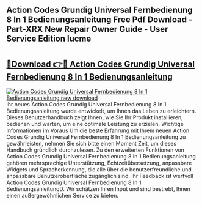## Action Codes Grundig Universal Fernbedienung 8 In 1 Bedienungsanleitung Free Pdf Download - Part-XRX New Repair Owner Guide - User Service Edition lucme

# <h2><a href="http://df50tm0.blite.top/?on=Action+Codes+Grundig+Universal+Fernbedienung+8+In+1+Bedienungsanleitung">🔗Download 👉🔴 Action Codes Grundig Universal Fernbedienung 8 In 1 Bedienungsanleitung</a></h2>

[![Action Codes Grundig Universal Fernbedienung 8 In 1 Bedienungsanleitung new download](https://i.imgur.com/lujVjoI.png)](http://df50tm0.blite.top/?on=Action+Codes+Grundig+Universal+Fernbedienung+8+In+1+Bedienungsanleitung)
Ihr neues Action Codes Grundig Universal Fernbedienung 8 In 1 Bedienungsanleitung wurde entwickelt, um Ihnen das Leben zu erleichtern. Dieses Benutzerhandbuch zeigt Ihnen, wie Sie Ihr Produkt installieren, bedienen und warten, um eine optimale Leistung zu erzielen. Wichtige Informationen im Voraus Um die beste Erfahrung mit Ihrem neuen Action Codes Grundig Universal Fernbedienung 8 In 1 Bedienungsanleitung zu gewährleisten, nehmen Sie sich bitte einen Moment Zeit, um dieses Handbuch gründlich durchzulesen. Zu den erweiterten Funktionen von Action Codes Grundig Universal Fernbedienung 8 In 1 Bedienungsanleitung gehören mehrsprachige Unterstützung, Echtzeitübersetzung, anpassbare Widgets und Spracherkennung, die alle über die benutzerfreundliche und anpassbare Benutzeroberfläche zugänglich sind. Ihr Feedback ist wertvoll Action Codes Grundig Universal Fernbedienung 8 In 1 BedienungsanleitungD. Wir schätzen Ihren Input und sind bestrebt, Ihnen einen außergewöhnlichen Service zu bieten.
